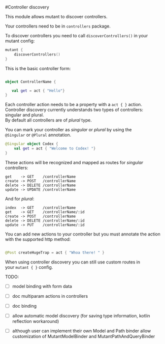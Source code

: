 #Controller discovery

This module allows mutant to discover controllers.

Your controllers need to be in `controllers` package.

To discover controllers you need to call `discoverControllers()` in your
mutant config:
```Kotlin
mutant {
    discoverControllers()
}
```

This is the basic controller form:
```kotlin

object ControllerName {

   val get = act { "Hello"}
}

```

Each controller action needs to be a property with a `act { }` action.  
Controller discovery currently understands two types of controllers: singular and plural.  
By default all controllers are of _plural_ type.

You can mark your controller as _singular_ or _plural_ by using the  
`@Singular` or `@Plural` annotation.


```kotlin
@Singular object Codex {
    val get = act { "Welcome to Codex! "}
}
```

These actions will be recognized and mapped as routes for _singular_ controllers:  
```
get    -> GET    /controllerName  
create -> POST   /controllerName  
delete -> DELETE /controllerName  
update -> UPDATE /controllerName  
```

And for _plural_:
```
index  -> GET    /controllerName
get    -> GET    /controllerName/:id
create -> POST   /controllerName
delete -> DELETE /controllerName/:id
update -> PUT    /controllerName/:id
```

You can add new actions to your controller but you must annotate the
action with the supported http method:
```kotlin

@Post createHugeTrap = act { "Whoa there! " }

```

When using controller discovery you can still use custom routes in  
your `mutant { }` config.

TODO:
- [ ] model binding with form data
- [ ] doc multiparam actions in controllers
- [ ] doc binding
- [ ] allow automatic model discovery (for saving type information, kotlin reflection workaround)
- [ ] although user can implement their own Model and Path binder allow customization of MutantModelBinder and MutantPathAndQueryBinder


